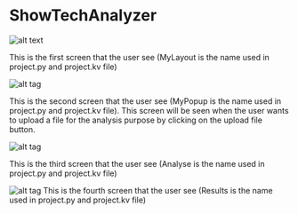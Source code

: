 # ShowTechAnalyzer

![alt text](https://github.com/khanna-harshit/ShowTechAnalyzer-/blob/master/assets/main.png)

This is the first screen that the user see (MyLayout is the name used in project.py and project.kv file) 

![alt tag](https://github.com/khanna-harshit/ShowTechAnalyzer-/blob/master/assets/upload_file.png)

This is the second screen that the user see (MyPopup is the name used in project.py and project.kv file). This screen will be seen when the user wants to upload a file for the analysis purpose by clicking on the upload file button. 

![alt tag](https://github.com/khanna-harshit/ShowTechAnalyzer-/blob/master/assets/analyze.png)

This is the third screen that the user see (Analyse is the name used in project.py and project.kv file)  

![alt tag](https://github.com/khanna-harshit/ShowTechAnalyzer-/blob/master/assets/Results.png)
This is the fourth screen that the user see (Results is the name used in project.py and project.kv file)  



